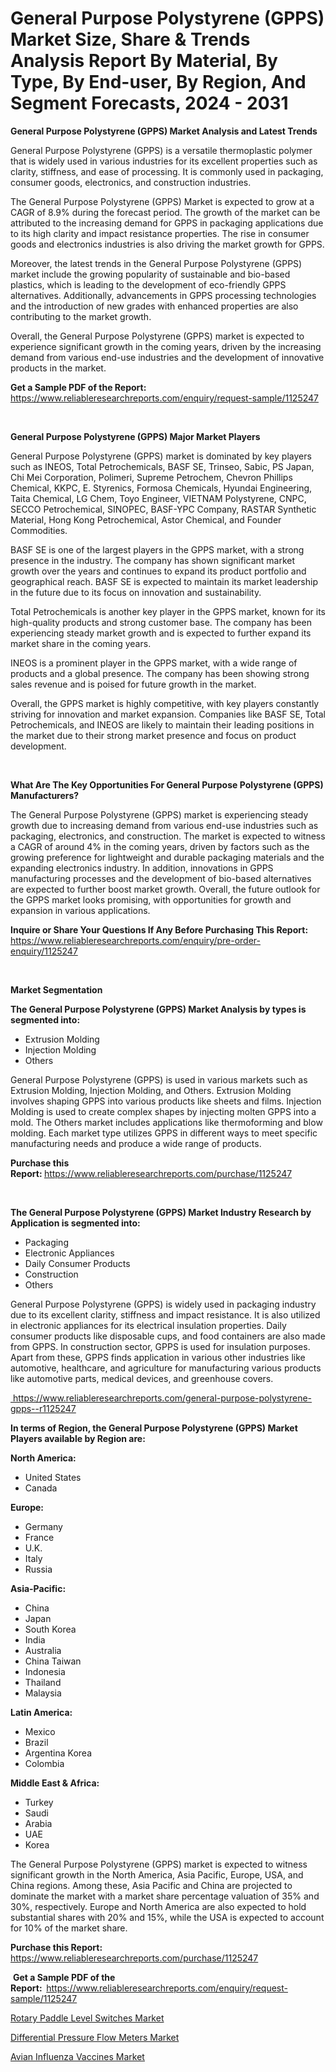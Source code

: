 <p><h1>General Purpose Polystyrene (GPPS) Market Size, Share & Trends Analysis Report By Material, By Type, By End-user, By Region, And Segment Forecasts, 2024 - 2031</h1></p><p><strong>General Purpose Polystyrene (GPPS) Market Analysis and Latest Trends</strong></p>
<p><p>General Purpose Polystyrene (GPPS) is a versatile thermoplastic polymer that is widely used in various industries for its excellent properties such as clarity, stiffness, and ease of processing. It is commonly used in packaging, consumer goods, electronics, and construction industries.</p><p>The General Purpose Polystyrene (GPPS) Market is expected to grow at a CAGR of 8.9% during the forecast period. The growth of the market can be attributed to the increasing demand for GPPS in packaging applications due to its high clarity and impact resistance properties. The rise in consumer goods and electronics industries is also driving the market growth for GPPS.</p><p>Moreover, the latest trends in the General Purpose Polystyrene (GPPS) market include the growing popularity of sustainable and bio-based plastics, which is leading to the development of eco-friendly GPPS alternatives. Additionally, advancements in GPPS processing technologies and the introduction of new grades with enhanced properties are also contributing to the market growth.</p><p>Overall, the General Purpose Polystyrene (GPPS) market is expected to experience significant growth in the coming years, driven by the increasing demand from various end-use industries and the development of innovative products in the market.</p></p>
<p><strong>Get a Sample PDF of the Report:&nbsp;</strong> <a href="https://www.reliableresearchreports.com/enquiry/request-sample/1125247">https://www.reliableresearchreports.com/enquiry/request-sample/1125247</a></p>
<p>&nbsp;</p>
<p><strong>General Purpose Polystyrene (GPPS) Major Market Players</strong></p>
<p><p>General Purpose Polystyrene (GPPS) market is dominated by key players such as INEOS, Total Petrochemicals, BASF SE, Trinseo, Sabic, PS Japan, Chi Mei Corporation, Polimeri, Supreme Petrochem, Chevron Phillips Chemical, KKPC, E. Styrenics, Formosa Chemicals, Hyundai Engineering, Taita Chemical, LG Chem, Toyo Engineer, VIETNAM Polystyrene, CNPC, SECCO Petrochemical, SINOPEC, BASF-YPC Company, RASTAR Synthetic Material, Hong Kong Petrochemical, Astor Chemical, and Founder Commodities.</p><p>BASF SE is one of the largest players in the GPPS market, with a strong presence in the industry. The company has shown significant market growth over the years and continues to expand its product portfolio and geographical reach. BASF SE is expected to maintain its market leadership in the future due to its focus on innovation and sustainability.</p><p>Total Petrochemicals is another key player in the GPPS market, known for its high-quality products and strong customer base. The company has been experiencing steady market growth and is expected to further expand its market share in the coming years.</p><p>INEOS is a prominent player in the GPPS market, with a wide range of products and a global presence. The company has been showing strong sales revenue and is poised for future growth in the market.</p><p>Overall, the GPPS market is highly competitive, with key players constantly striving for innovation and market expansion. Companies like BASF SE, Total Petrochemicals, and INEOS are likely to maintain their leading positions in the market due to their strong market presence and focus on product development.</p></p>
<p>&nbsp;</p>
<p><strong>What Are The Key Opportunities For General Purpose Polystyrene (GPPS) Manufacturers?</strong></p>
<p><p>The General Purpose Polystyrene (GPPS) market is experiencing steady growth due to increasing demand from various end-use industries such as packaging, electronics, and construction. The market is expected to witness a CAGR of around 4% in the coming years, driven by factors such as the growing preference for lightweight and durable packaging materials and the expanding electronics industry. In addition, innovations in GPPS manufacturing processes and the development of bio-based alternatives are expected to further boost market growth. Overall, the future outlook for the GPPS market looks promising, with opportunities for growth and expansion in various applications.</p></p>
<p><strong>Inquire or Share Your Questions If Any Before Purchasing This Report:</strong> <a href="https://www.reliableresearchreports.com/enquiry/pre-order-enquiry/1125247">https://www.reliableresearchreports.com/enquiry/pre-order-enquiry/1125247</a></p>
<p>&nbsp;</p>
<p><strong>Market Segmentation</strong></p>
<p><strong>The General Purpose Polystyrene (GPPS) Market Analysis by types is segmented into:</strong></p>
<p><ul><li>Extrusion Molding</li><li>Injection Molding</li><li>Others</li></ul></p>
<p><p>General Purpose Polystyrene (GPPS) is used in various markets such as Extrusion Molding, Injection Molding, and Others. Extrusion Molding involves shaping GPPS into various products like sheets and films. Injection Molding is used to create complex shapes by injecting molten GPPS into a mold. The Others market includes applications like thermoforming and blow molding. Each market type utilizes GPPS in different ways to meet specific manufacturing needs and produce a wide range of products.</p></p>
<p><strong>Purchase this Report:&nbsp;</strong><a href="https://www.reliableresearchreports.com/purchase/1125247">https://www.reliableresearchreports.com/purchase/1125247</a></p>
<p>&nbsp;</p>
<p><strong>The General Purpose Polystyrene (GPPS) Market Industry Research by Application is segmented into:</strong></p>
<p><ul><li>Packaging</li><li>Electronic Appliances</li><li>Daily Consumer Products</li><li>Construction</li><li>Others</li></ul></p>
<p><p>General Purpose Polystyrene (GPPS) is widely used in packaging industry due to its excellent clarity, stiffness and impact resistance. It is also utilized in electronic appliances for its electrical insulation properties. Daily consumer products like disposable cups, and food containers are also made from GPPS. In construction sector, GPPS is used for insulation purposes. Apart from these, GPPS finds application in various other industries like automotive, healthcare, and agriculture for manufacturing various products like automotive parts, medical devices, and greenhouse covers.</p></p>
<p><a href="https://www.reliableresearchreports.com/general-purpose-polystyrene-gpps--r1125247">&nbsp;https://www.reliableresearchreports.com/general-purpose-polystyrene-gpps--r1125247</a></p>
<p><strong>In terms of Region, the General Purpose Polystyrene (GPPS) Market Players available by Region are:</strong></p>
<p>
    <p> <strong> North America: </strong>
        <ul>
            <li>United States</li>
            <li>Canada</li>
        </ul>
        </p> 
    <p> <strong> Europe: </strong>
        <ul>
            <li>Germany</li>
            <li>France</li>
            <li>U.K.</li>
            <li>Italy</li>
            <li>Russia</li>
        </ul>
        </p> 
    <p> <strong> Asia-Pacific: </strong>
        <ul>
            <li>China</li>
            <li>Japan</li>
            <li>South Korea</li>
            <li>India</li>
            <li>Australia</li>
            <li>China Taiwan</li>
            <li>Indonesia</li>
            <li>Thailand</li>
            <li>Malaysia</li>
        </ul>
        </p> 
    <p> <strong> Latin America: </strong>
        <ul>
            <li>Mexico</li>
            <li>Brazil</li>
            <li>Argentina Korea</li>
            <li>Colombia</li>
        </ul>
        </p> 
    <p> <strong> Middle East & Africa: </strong>
        <ul>
            <li>Turkey</li>
            <li>Saudi</li>
            <li>Arabia</li>
            <li>UAE</li>
            <li>Korea</li>
        </ul>
    </p>
    </p>
<p><p>The General Purpose Polystyrene (GPPS) market is expected to witness significant growth in the North America, Asia Pacific, Europe, USA, and China regions. Among these, Asia Pacific and China are projected to dominate the market with a market share percentage valuation of 35% and 30%, respectively. Europe and North America are also expected to hold substantial shares with 20% and 15%, while the USA is expected to account for 10% of the market share.</p></p>
<p><strong>Purchase this Report: </strong><a href="https://www.reliableresearchreports.com/purchase/1125247">https://www.reliableresearchreports.com/purchase/1125247</a></p>
<p>&nbsp;<strong>Get a Sample PDF of the Report:&nbsp;&nbsp;</strong><a href="https://www.reliableresearchreports.com/enquiry/request-sample/1125247">https://www.reliableresearchreports.com/enquiry/request-sample/1125247</a></p>
<p><strong></strong></p>
<p><p><a href="https://github.com/AarobcfAusbdnjvXff/Market-Research-Report-List-1/blob/main/rotary-paddle-level-switches-market.md">Rotary Paddle Level Switches Market</a></p><p><a href="https://github.com/ifhhndtz21/Market-Research-Report-List-1/blob/main/differential-pressure-flow-meters-market.md">Differential Pressure Flow Meters Market</a></p><p><a href="https://issuu.com/reportprime-2/docs/avian-influenza-vaccines-market-size-2030.pptx">Avian Influenza Vaccines Market</a></p></p>